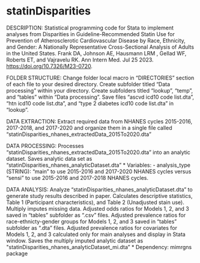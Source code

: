 # statinDisparities

DESCRIPTION: Statistical programming code for Stata to implement analyses from Disparities in Guideline-Recommended Statin Use for Prevention of Atherosclerotic Cardiovascular Disease by Race, Ethnicity, and Gender: A Nationally Representative Cross-Sectional Analysis of Adults in the United States. Frank DA, Johnson AE, Hausmann LRM , Gellad WF, Roberts ET, and Vajravelu RK. Ann Intern Med. Jul 25 2023. https://doi.org/10.7326/M23-0720. 



FOLDER STRUCTURE: Change folder local macro in “DIRECTORIES” section of each file to your desired directory. Create subfolder titled “Data processing” within your directory. Create subfolders titled “lookup”, “temp”, and “tables” within “Data processing”. Save files “ascvd icd10 code list.dta”, “htn icd10 code list.dta”, and “type 2 diabetes icd10 code list.dta” in “lookup”.


DATA EXTRACTION: Extract required data from NHANES cycles 2015-2016, 2017-2018, and 2017-2020 and organize them in a single file called “statinDisparities_nhanes_extractedData_2015To2020.dta”

DATA PROCESSING: Processes “statinDisparities_nhanes_extractedData_2015To2020.dta” into an analytic dataset. Saves analytic data set as “statinDisparities_nhanes_analyticDataset.dta”
	* Variables:
		- analysis_type (STRING): “main” to use 2015-2016 and 2017-2020 NHANES cycles versus “sensi” to use 2015-2016 and 2017-2018 NHANES cycles.

DATA ANALYSIS: Analyze “statinDisparities_nhanes_analyticDataset.dta” to generate study results described in paper. Calculates descriptive statistics, Table 1 (Participant characteristics), and Table 2 (Unadjusted stain use). Multiply imputes missing data. Adjusted odds ratios for Models 1, 2, and 3 saved in “tables” subfolder as “.csv” files. Adjusted prevalence ratios for race-ethnicty-gender groups for Models 1, 2, and 3 saved in “tables” subfolder as “.dta” files. Adjusted prevalence ratios for covariates for Models 1, 2, and 3 calculated only for main analyses and display in Stata window. Saves the multiply imputed analytic dataset as "statinDisparities_nhanes_analyticDataset_mi.dta”
	* Dependency: mimrgns package
